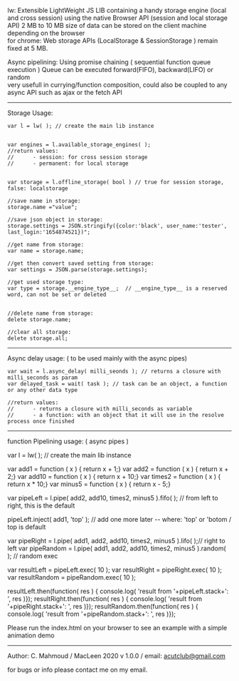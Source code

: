 lw: Extensible LightWeight JS LIB 
     containing a handy storage engine 
     (local and cross session) using the native Browser API (session and local storage API)
     2 MB to 10 MB size of data can be stored on the client machine depending on the browser  
     for chrome: Web storage APIs (LocalStorage & SessionStorage ) remain fixed at 5 MB.


 Async pipelining: Using promise chaining ( sequential function queue execution )
                   Queue can be executed forward(FIFO), backward(LIFO) or random    
                   very usefull in currying/function composition, 
                   could also be coupled to any async API such as ajax or the fetch API



---------------------------------------------------------

Storage Usage:


    var l = lw( ); // create the main lib instance


    var engines = l.available_storage_engines( );
    //return values: 
    //      - session: for cross session storage
    //      - permanent: for local storage


    var storage = l.offline_storage( bool ) // true for session storage, false: localstorage

    //save name in storage: 
    storage.name ="value";

    //save json object in storage: 
    storage.settings = JSON.stringify({color:'black', user_name:'tester', last_login:'1654874521})";

    //get name from storage: 
    var name = storage.name;

    //get then convert saved setting from storage: 
    var settings = JSON.parse(storage.settings);    

    //get used storage type: 
    var type = storage.__engine_type__;  // __engine_type__ is a reserved word, can not be set or deleted


    //delete name from storage: 
    delete storage.name;

    //clear all storage: 
    delete storage.all;

---------------------------------------------------------

Async delay usage: ( to be used mainly with the async pipes)

    var wait = l.async_delay( milli_seonds ); // returns a closure with milli_seconds as param
    var delayed_task = wait( task ); // task can be an object, a function or any other data type
     
    //return values: 
    //      - returns a closure with milli_seconds as variable
    //      - a function: with an object that it will use in the resolve process once finished
     
    

---------------------------------------------------------

function Pipelining usage: ( async pipes ) 

var l = lw( ); // create the main lib instance

var add1   = function ( x ) { return x + 1;}
var add2   = function ( x ) { return x + 2;}
var add10  = function ( x ) { return x + 10;}
var times2 = function ( x ) { return x * 10;}
var minus5 = function ( x ) { return x - 5;}

var pipeLeft = l.pipe( add2, add10, times2, minus5 ).fifo( ); // from left to right, this is the default

pipeLeft.inject( add1, 'top' );  // add one more later -- where: 'top' or 'botom / top is default

var pipeRight  = l.pipe( add1, add2, add10, times2, minus5 ).lifo( );// right to left
var pipeRandom = l.pipe( add1, add2, add10, times2, minus5 ).random( ); // random exec

var resultLeft = pipeLeft.exec( 10 );
var resultRight = pipeRight.exec( 10 );
var resultRandom = pipeRandom.exec( 10 );

resultLeft.then(function( res ) { console.log( 'result from '+pipeLeft.stack+': ', res )});
resultRight.then(function( res ) { console.log( 'result from '+pipeRight.stack+': ', res )});
resultRandom.then(function( res ) { console.log( 'result from '+pipeRandom.stack+': ', res )});





Please run the index.html on your browser to see an example with a simple animation demo


---------------------------------------------------------
 Author: C. Mahmoud / MacLeen 2020 v 1.0.0 / email: acutclub@gmail.com
 
 
 for bugs or info please contact me on my email.
